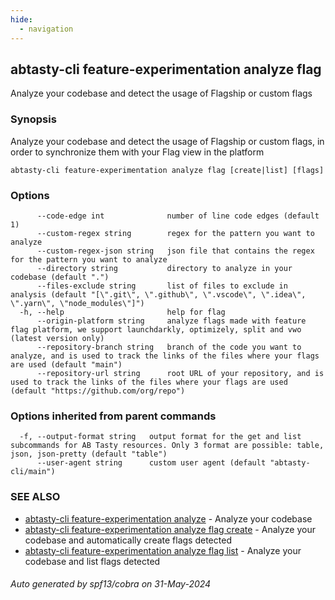 ```yaml
---
hide:
  - navigation
---
```

## abtasty-cli feature-experimentation analyze flag

Analyze your codebase and detect the usage of Flagship or custom flags

### Synopsis

Analyze your codebase and detect the usage of Flagship or custom flags, in order to synchronize them with your Flag view in the platform

```
abtasty-cli feature-experimentation analyze flag [create|list] [flags]
```

### Options

```
      --code-edge int              number of line code edges (default 1)
      --custom-regex string        regex for the pattern you want to analyze
      --custom-regex-json string   json file that contains the regex for the pattern you want to analyze
      --directory string           directory to analyze in your codebase (default ".")
      --files-exclude string       list of files to exclude in analysis (default "[\".git\", \".github\", \".vscode\", \".idea\", \".yarn\", \"node_modules\"]")
  -h, --help                       help for flag
      --origin-platform string     analyze flags made with feature flag platform, we support launchdarkly, optimizely, split and vwo (latest version only)
      --repository-branch string   branch of the code you want to analyze, and is used to track the links of the files where your flags are used (default "main")
      --repository-url string      root URL of your repository, and is used to track the links of the files where your flags are used (default "https://github.com/org/repo")
```

### Options inherited from parent commands

```
  -f, --output-format string   output format for the get and list subcommands for AB Tasty resources. Only 3 format are possible: table, json, json-pretty (default "table")
      --user-agent string      custom user agent (default "abtasty-cli/main")
```

### SEE ALSO

* [abtasty-cli feature-experimentation analyze](abtasty-cli_feature-experimentation_analyze.md)	 - Analyze your codebase
* [abtasty-cli feature-experimentation analyze flag create](abtasty-cli_feature-experimentation_analyze_flag_create.md)	 - Analyze your codebase and automatically create flags detected
* [abtasty-cli feature-experimentation analyze flag list](abtasty-cli_feature-experimentation_analyze_flag_list.md)	 - Analyze your codebase and list flags detected

###### Auto generated by spf13/cobra on 31-May-2024
